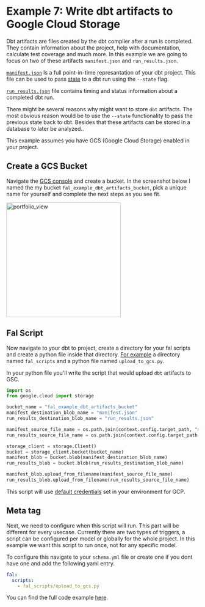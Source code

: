 # Example 7: Write dbt artifacts to Google Cloud Storage

Dbt artifacts are files created by the dbt compiler after a run is completed. They contain information about the project, help with documentation, calculate test coverage and much more. In this example we are going to focus on two of these artifacts `manifest.json` and `run_results.json`.

[`manifest.json`](https://docs.getdbt.com/reference/artifacts/manifest-json) Is a full point-in-time represantation of your dbt project. This file can be used to pass [state](https://docs.getdbt.com/docs/guides/understanding-state) to a dbt run using the `--state` flag.

[`run_results.json`](https://docs.getdbt.com/reference/artifacts/run-results-json) file contains timing and status information about a completed dbt run.

There might be several reasons why might want to store `dbt` artifacts. The most obvious reason would be to use the `--state` functionality to pass the previous state back to dbt. Besides that these artifacts can be stored in a database to later be analyzed..

This example assumes you have GCS (Google Cloud Storage) enabled in your project.

## Create a GCS Bucket

Navigate the [GCS console](https://console.cloud.google.com/storage/browser) and create a bucket. In the screenshot below I named the my bucket `fal_example_dbt_artifacts_bucket`, pick a unique name for yourself and complete the next steps as you see fit.

<img width="300" alt="portfolio_view" src="https://github.com/fal-ai/fal/blob/main/docs/gcs_bucket.png">

## Fal Script

Now navigate to your dbt to project, create a directory for your fal scripts and create a python file inside that directory. [For example](https://github.com/fal-ai/fal_dbt_examples/tree/main/fal_scripts/upload_to_gcs.py) a directory named `fal_scripts` and a python file named `upload_to_gcs.py`.

In your python file you'll write the script that would upload `dbt` artifacts to GSC.

```python
import os
from google.cloud import storage

bucket_name = "fal_example_dbt_artifacts_bucket"
manifest_destination_blob_name = "manifest.json"
run_results_destination_blob_name = "run_results.json"

manifest_source_file_name = os.path.join(context.config.target_path, "manifest.json")
run_results_source_file_name = os.path.join(context.config.target_path, "run_results.json")

storage_client = storage.Client()
bucket = storage_client.bucket(bucket_name)
manifest_blob = bucket.blob(manifest_destination_blob_name)
run_results_blob = bucket.blob(run_results_destination_blob_name)

manifest_blob.upload_from_filename(manifest_source_file_name)
run_results_blob.upload_from_filename(run_results_source_file_name)
```

This script will use [default credentials](https://cloud.google.com/docs/authentication/production) set in your environment for GCP.

## Meta tag

Next, we need to configure when this script will run. This part will be different for every usecase. Currently there are two types of triggers, a script can be configured per model or globally for the whole project. In this example we want this script to run once, not for any specific model.

To configure this navigate to your `schema.yml` file or create one if you dont have one and add the following yaml entry.

```yaml
fal:
  scripts:
    - fal_scripts/upload_to_gcs.py
```

You can find the full code example [here](https://github.com/fal-ai/fal_dbt_examples/blob/main/fal_scripts).
